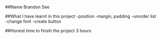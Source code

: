 ##Name
Brandon See

##What I have learnt in this project
-position
-margin, padding
-unorder list
-change font
-create button

##Honest time to finsih the project
3 hours
